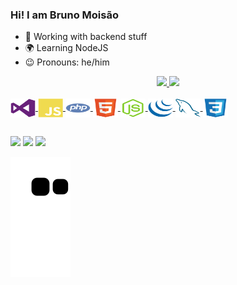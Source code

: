 ### Hi! I am Bruno Moisão

- 🎈 Working with backend stuff
- 🌍 Learning NodeJS 
- 😉 Pronouns: he/him

<div style="display: inline_block">
  <div align="center">
    <a href="https://github.com/spars57">
    <img height="180em" src="https://github-readme-stats.vercel.app/api?username=spars57&show_icons=true&theme=tokyonight&include_all_commits=true&count_private=true"/>
    <img height="180em" src="https://github-readme-stats.vercel.app/api/top-langs/?username=spars57&layout=compact&langs_count=7&theme=tokyonight"/>
  </div>
  <div style="display: inline_block"><br>
    <img align="center" alt="spars-VSCODE" height="30" width="40" src="https://raw.githubusercontent.com/devicons/devicon/master/icons/visualstudio/visualstudio-plain.svg">
    <img align="center" alt="spars-JS" height="30" width="40" src="https://raw.githubusercontent.com/devicons/devicon/master/icons/javascript/javascript-plain.svg">
    <img align="center" alt="spars-PHP" height="30" width="40" src="https://raw.githubusercontent.com/devicons/devicon/master/icons/php/php-plain.svg">
    <img align="center" alt="spars-HTML" height="30" width="40" src="https://raw.githubusercontent.com/devicons/devicon/master/icons/html5/html5-original.svg">
    <img align="center" alt="spars-NODEJS" height="30" width="40" src="https://raw.githubusercontent.com/devicons/devicon/master/icons/nodejs/nodejs-plain.svg">
    <img align="center" alt="spars-JQUERY" height="30" width="40" src="https://raw.githubusercontent.com/devicons/devicon/master/icons/jquery/jquery-original.svg">
    <img align="center" alt="spars-MYSQL" height="30" width="40" src="https://raw.githubusercontent.com/devicons/devicon/master/icons/mysql/mysql-plain.svg">
    <img align="center" alt="spars-CSS" height="30" width="40" src="https://raw.githubusercontent.com/devicons/devicon/master/icons/css3/css3-original.svg">
  </div>
</div>

  ##
 
<div> 
  <a href="https://instagram.com/brunomoisaoo" target="_blank"><img src="https://img.shields.io/badge/-Instagram-%23E4405F?style=for-the-badge&logo=instagram&logoColor=white" target="_blank"></a>
  <a href = "mailto:brunomoisao03@gmail.com"><img src="https://img.shields.io/badge/-Gmail-%23333?style=for-the-badge&logo=gmail&logoColor=white" target="_blank"></a>
  <a href="https://www.linkedin.com/in/bruno-mois%C3%A3o-3556a9209/" target="_blank"><img src="https://img.shields.io/badge/-LinkedIn-%230077B5?style=for-the-badge&logo=linkedin&logoColor=white" target="_blank"></a> 
 
  ![Snake animation](https://github.com/rafaballerini/rafaballerini/blob/output/github-contribution-grid-snake.svg)
 
</div>
